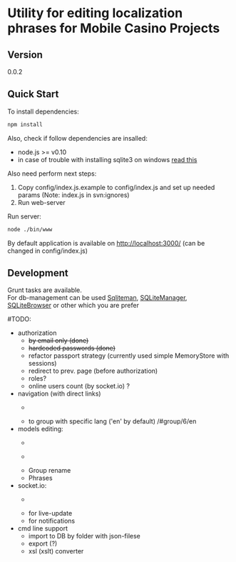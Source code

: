 Utility for editing localization phrases for Mobile Casino Projects
=========

Version
---------
0.0.2

Quick Start
--------------
To install dependencies:    

```sh
npm install
```

Also, check if follow dependencies are insalled:

 * node.js  >= v0.10
 * in case of trouble with installing sqlite3 on windows [read this](https://github.com/mapbox/node-sqlite3/wiki/Building-on-Windows)  

Also need perform next steps:

 1. Copy config/index.js.example to config/index.js and set up needed params (Note: index.js in svn:ignores) 
 2. Run web-server   

Run server:
```sh
node ./bin/www
```

By default application is available on [http://localhost:3000/](http://localhost:3000/) (can be changed in config/index.js)

Development
---
Grunt tasks are available.  
For db-management can be used [Sqliteman](http://sqliteman.yarpen.cz/), [SQLiteManager](http://www.sqlabs.com/), [SQLiteBrowser](http://sourceforge.net/projects/sqlitebrowser/) or other which you are prefer



#TODO:
 * authorization
     * ~~by email only (done)~~
     * ~~hardcoded passwords (done)~~
     * refactor passport strategy (currently used simple MemoryStore with sessions)
     * redirect to prev. page (before authorization)
     * roles? 
     * online users count (by socket.io) ?
 * navigation (with direct links)
     * ~~~to groups list (default route) (almost done)~~~     
     * to group with specific lang ('en' by default) /#group/6/en
 * models editing:
     * ~~~Group create~~~ 
     * ~~~Group delete~~~ 
     * Group rename
     * Phrases
 * socket.io:
     * ~~~for Backbone.sync (done partly)~~~
     * for live-update 
     * for notifications 
 * cmd line support
     * import to DB by folder with json-filese
     * export (?)
     * xsl (xslt) converter
 